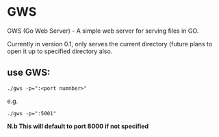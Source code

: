 # GWS
GWS (Go Web Server) - A simple web server for serving files in GO.

Currently in version 0.1, only serves the current directory (future plans to open it up to specified directory also.


## use GWS:
```
./gws -p=":<port numnber>"
```
e.g. 
```
./gws -p=":5001"
```
**N.b This will default to port 8000 if not specified** 



